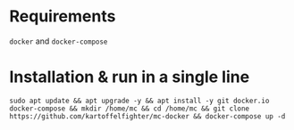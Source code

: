 # Requirements
`docker` and `docker-compose`

# Installation & run in a single line
`sudo apt update && apt upgrade -y && apt install -y git docker.io docker-compose && mkdir /home/mc && cd /home/mc && git clone https://github.com/kartoffelfighter/mc-docker && docker-compose up -d`
